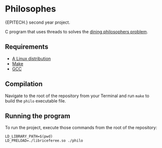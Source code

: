 # Philosophes

{EPITECH.} second year project.

C program that uses threads to solves the [dining philosophers problem](https://en.wikipedia.org/wiki/Dining_philosophers_problem).

## Requirements

 - [A Linux distribution](https://en.wikipedia.org/wiki/Linux_distribution)
 - [Make](https://www.gnu.org/software/make/)
 - [GCC](https://gcc.gnu.org/)

## Compilation

Navigate to the root of the repository from your Terminal and run `make` to build the `philo` executable file.

## Running the program

To run the project, execute those commands from the root of the repository:
```
LD_LIBRARY_PATH=$(pwd)
LD_PRELOAD=./libriceferee.so ./philo
```
